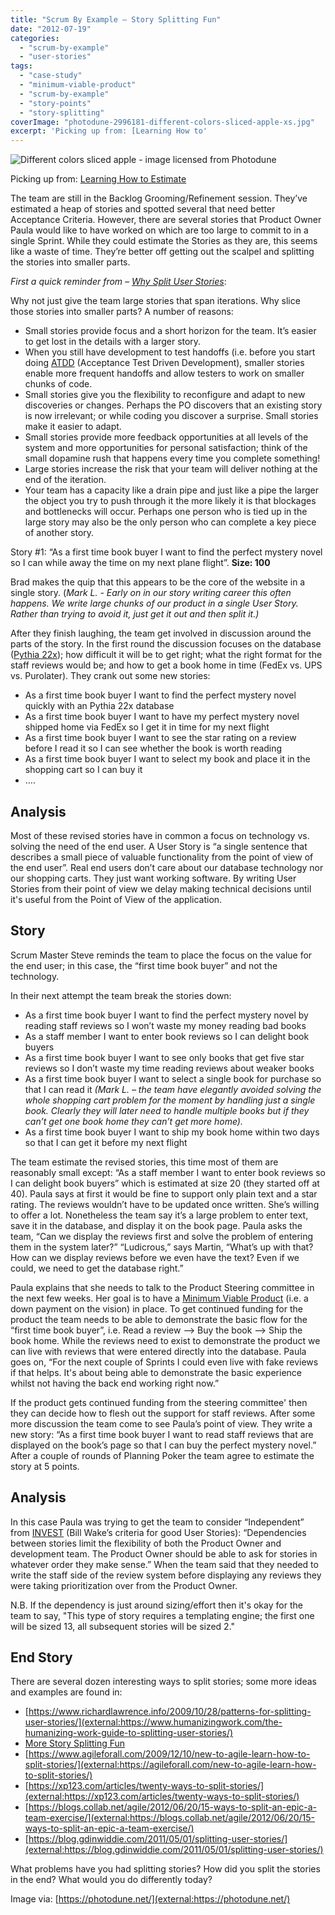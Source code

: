 ```yaml
---
title: "Scrum By Example – Story Splitting Fun"
date: "2012-07-19"
categories: 
  - "scrum-by-example"
  - "user-stories"
tags: 
  - "case-study"
  - "minimum-viable-product"
  - "scrum-by-example"
  - "story-points"
  - "story-splitting"
coverImage: "photodune-2996181-different-colors-sliced-apple-xs.jpg"
excerpt: 'Picking up from: [Learning How to'
---
```


![Different colors sliced apple - image licensed from Photodune](src/content/blog/scrummaster-tales-story-splitting-fun/images/photodune-2996181-different-colors-sliced-apple-xs.jpg)

Picking up from: [Learning How to Estimate](/blog/scrummaster-tales-learning-how-to-estimate)

The team are still in the Backlog Grooming/Refinement session. They’ve estimated a heap of stories and spotted several that need better Acceptance Criteria. However, there are several stories that Product Owner Paula would like to have worked on which are too large to commit to in a single Sprint. While they could estimate the Stories as they are, this seems like a waste of time. They’re better off getting out the scalpel and splitting the stories into smaller parts.

_First a quick reminder from – [Why Split User Stories](/blog/story-slicing-how-small-is-enough)_:

Why not just give the team large stories that span iterations. Why slice those stories into smaller parts? A number of reasons:

- Small stories provide focus and a short horizon for the team. It’s easier to get lost in the details with a larger story.
- When you still have development to test handoffs (i.e. before you start doing [ATDD](external:https://www.methodsandtools.com/archive/archive.php?id=72) (Acceptance Test Driven Development), smaller stories enable more frequent handoffs and allow testers to work on smaller chunks of code.
- Small stories give you the flexibility to reconfigure and adapt to new discoveries or changes. Perhaps the PO discovers that an existing story is now irrelevant; or while coding you discover a surprise. Small stories make it easier to adapt.
- Small stories provide more feedback opportunities at all levels of the system and more opportunities for personal satisfaction; think of the small dopamine rush that happens every time you complete something!
- Large stories increase the risk that your team will deliver nothing at the end of the iteration.
- Your team has a capacity like a drain pipe and just like a pipe the larger the object you try to push through it the more likely it is that blockages and bottlenecks will occur. Perhaps one person who is tied up in the large story may also be the only person who can complete a key piece of another story.

Story #1: “As a first time book buyer I want to find the perfect mystery novel so I can while away the time on my next plane flight”. **Size: 100**

Brad makes the quip that this appears to be the core of the website in a single story. (_Mark L. - Early on in our story writing career this often happens. We write large chunks of our product in a single User Story. Rather than trying to avoid it, just get it out and then split it.)_

After they finish laughing, the team get involved in discussion around the parts of the story. In the first round the discussion focuses on the database ([Pythia 22x](external:https://en.wikipedia.org/wiki/Oracle)); how difficult it will be to get right; what the right format for the staff reviews would be; and how to get a book home in time (FedEx vs. UPS vs. Purolater). They crank out some new stories:

- As a first time book buyer I want to find the perfect mystery novel quickly with an Pythia 22x database
- As a first time book buyer I want to have my perfect mystery novel shipped home via FedEx so I get it in time for my next flight
- As a first time book buyer I want to see the star rating on a review before I read it so I can see whether the book is worth reading
- As a first time book buyer I want to select my book and place it in the shopping cart so I can buy it
- ….

## Analysis

Most of these revised stories have in common a focus on technology vs. solving the need of the end user. A User Story is “a single sentence that describes a small piece of valuable functionality from the point of view of the end user”. Real end users don’t care about our database technology nor our shopping carts. They just want working software. By writing User Stories from their point of view we delay making technical decisions until it's useful from the Point of View of the application.

## Story

Scrum Master Steve reminds the team to place the focus on the value for the end user; in this case, the “first time book buyer” and not the technology.

In their next attempt the team break the stories down:

- As a first time book buyer I want to find the perfect mystery novel by reading staff reviews so I won’t waste my money reading bad books
- As a staff member I want to enter book reviews so I can delight book buyers
- As a first time book buyer I want to see only books that get five star reviews so I don’t waste my time reading reviews about weaker books
- As a first time book buyer I want to select a single book for purchase so that I can read it _(Mark L. – the team have elegantly avoided solving the whole shopping cart problem for the moment by handling just a single book. Clearly they will later need to handle multiple books but if they can’t get one book home they can’t get more home)._
- As a first time book buyer I want to ship my book home within two days so that I can get it before my next flight

The team estimate the revised stories, this time most of them are reasonably small except: “As a staff member I want to enter book reviews so I can delight book buyers” which is estimated at size 20 (they started off at 40). Paula says at first it would be fine to support only plain text and a star rating. The reviews wouldn’t have to be updated once written. She’s willing to offer a lot. Nonetheless the team say it’s a large problem to enter text, save it in the database, and display it on the book page. Paula asks the team, “Can we display the reviews first and solve the problem of entering them in the system later?” “Ludicrous,” says Martin, “What’s up with that? How can we display reviews before we even have the text? Even if we could, we need to get the database right.”

Paula explains that she needs to talk to the Product Steering committee in the next few weeks. Her goal is to have a [Minimum Viable Product](external:https://www.startuplessonslearned.com/2009/08/minimum-viable-product-guide.html) (i.e. a down payment on the vision) in place. To get continued funding for the product the team needs to be able to demonstrate the basic flow for the “first time book buyer”, i.e. Read a review –> Buy the book –> Ship the book home. While the reviews need to exist to demonstrate the product we can live with reviews that were entered directly into the database. Paula goes on, “For the next couple of Sprints I could even live with fake reviews if that helps. It's about being able to demonstrate the basic experience whilst not having the back end working right now.”

If the product gets continued funding from the steering committee' then they can decide how to flesh out the support for staff reviews. After some more discussion the team come to see Paula’s point of view. They write a new story: “As a first time book buyer I want to read staff reviews that are displayed on the book’s page so that I can buy the perfect mystery novel.” After a couple of rounds of Planning Poker the team agree to estimate the story at 5 points.

## Analysis

In this case Paula was trying to get the team to consider “Independent” from [INVEST](external:https://xp123.com/articles/invest-in-good-stories-and-smart-tasks/) (Bill Wake’s criteria for good User Stories): “Dependencies between stories limit the flexibility of both the Product Owner and development team. The Product Owner should be able to ask for stories in whatever order they make sense.” When the team said that they needed to write the staff side of the review system before displaying any reviews they were taking prioritization over from the Product Owner.

N.B. If the dependency is just around sizing/effort then it's okay for the team to say, "This type of story requires a templating engine; the first one will be sized 13, all subsequent stories will be sized 2."

## End Story

There are several dozen interesting ways to split stories; some more ideas and examples are found in:

- [https://www.richardlawrence.info/2009/10/28/patterns-for-splitting-user-stories/](external:https://www.humanizingwork.com/the-humanizing-work-guide-to-splitting-user-stories/) 
- [More Story Splitting Fun](/blog/more-notes-on-story-splitting) 
- [https://www.agileforall.com/2009/12/10/new-to-agile-learn-how-to-split-stories/](external:https://agileforall.com/new-to-agile-learn-how-to-split-stories/) 
- [https://xp123.com/articles/twenty-ways-to-split-stories/](external:https://xp123.com/articles/twenty-ways-to-split-stories/) 
- [https://blogs.collab.net/agile/2012/06/20/15-ways-to-split-an-epic-a-team-exercise/](external:https://blogs.collab.net/agile/2012/06/20/15-ways-to-split-an-epic-a-team-exercise/) 
- [https://blog.gdinwiddie.com/2011/05/01/splitting-user-stories/](external:https://blog.gdinwiddie.com/2011/05/01/splitting-user-stories/)

What problems have you had splitting stories? How did you split the stories in the end? What would you do differently today?

Image via: [https://photodune.net/](external:https://photodune.net/)
